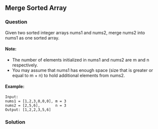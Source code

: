 ## Merge Sorted Array

### Question

Given two sorted integer arrays nums1 and nums2, merge nums2 into nums1 as one sorted array.

#### Note:
* The number of elements initialized in nums1 and nums2 are m and n respectively.
* You may assume that nums1 has enough space (size that is greater or equal to m + n) to hold additional elements from nums2.

#### Example:
```shell
Input: 
nums1 = [1,2,3,0,0,0], m = 3
nums2 = [2,5,6],       n = 3
Output: [1,2,2,3,5,6]
```

### Solution
```javascript

```
